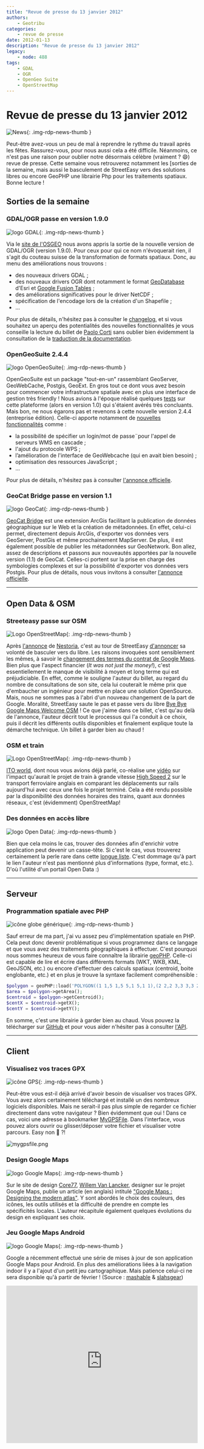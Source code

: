 ```yaml
---
title: "Revue de presse du 13 janvier 2012"
authors:
    - Geotribu
categories:
    - revue de presse
date: 2012-01-13
description: "Revue de presse du 13 janvier 2012"
legacy:
    - node: 488
tags:
    - GDAL
    - OGR
    - OpenGeo Suite
    - OpenStreetMap
---
```


# Revue de presse du 13 janvier 2012

![News](https://cdn.geotribu.fr/img/internal/icons-rdp-news/news.png "Icône news générique"){: .img-rdp-news-thumb }

Peut-être avez-vous un peu de mal à reprendre le rythme du travail après les fêtes. Rassurez-vous, pour nous aussi cela a été difficile. Néanmoins, ce n'est pas une raison pour oublier notre désormais célèbre (vraiment ? :smile:) revue de presse. Cette semaine vous retrouverez notamment les [sorties de la semaine, mais aussi le basculement de StreetEasy vers des solutions libres ou encore GeoPHP une librairie Php pour les traitements spatiaux. Bonne lecture !

## Sorties de la semaine

### GDAL/OGR passe en version 1.9.0

![logo GDAL](https://cdn.geotribu.fr/img/logos-icones/logiciels_librairies/gdal.png "logo GDAL"){: .img-rdp-news-thumb }

Via le [site de l'OSGEO](http://www.osgeo.org/node/1256) nous avons appris la sortie de la nouvelle version de GDAL/OGR (version 1.9.0). Pour ceux pour qui ce nom n'évoquerait rien, il s'agit du couteau suisse de la transformation de formats spatiaux. Donc, au menu des améliorations nous trouvons :

- des nouveaux drivers GDAL ;
- des nouveaux drivers OGR dont notamment le format [GeoDatabase](http://www.esrifrance.fr/geodatabase.asp) d'Esri et [Google Fusion Tables](http://www.google.com/fusiontables/Home/) ;
- des améliorations significatives pour le driver NetCDF ;
- spécification de l'encodage lors de la création d'un Shapefile ;
- ...

Pour plus de détails, n'hésitez pas à consulter le [changelog](http://trac.osgeo.org/gdal/wiki/Release/1.9.0-News), et si vous souhaitez un aperçu des potentialités des nouvelles fonctionnalités je vous conseille la lecture du billet de [Paolo Corti](http://www.paolocorti.net/2012/01/10/gdal_19_released/) sans oublier bien évidemment la consultation de la [traduction de la documentation](http://gdal.gloobe.org/).

### OpenGeoSuite 2.4.4

![logo OpenGeoSuite](https://cdn.geotribu.fr/img/logos-icones/logiciels_librairies/opengeosuite.png "logo OpenGeoSuite"){: .img-rdp-news-thumb }

OpenGeoSuite est un package "tout-en-un" rassemblant GeoServer, GeoWebCache, Postgis, GeoExt. En gros tout ce dont vous avez besoin pour commencer votre infrastructure spatiale avec en plus une interface de gestion très friendly ! Nous avions à l'époque réalisé quelques [tests](http://geotribu.net/node/199) sur cette plateforme (alors en version 1.0) qui s'étaient avérés très concluants. Mais bon, ne nous égarons pas et revenons à cette nouvelle version 2.4.4 (entreprise édition). Celle-ci apporte notamment de [nouvelles fonctionnalités](http://opengeo.org/products/suite/releasenotes/) comme :

- la possibilité de spécifier un login/mot de passe¨pour l'appel de serveurs WMS en cascade ;
- l'ajout du protocole WPS ;
- l’amélioration de l'interface de GeoWebcache (qui en avait bien besoin) ;
- optimisation des ressources JavaScript ;
- ...

Pour plus de détails, n'hésitez pas à consulter [l'annonce officielle](http://blog.opengeo.org/2012/01/10/opengeo-suite-2-4-4-released/).

### GeoCat Bridge passe en version 1.1

![logo GeoCat](https://cdn.geotribu.fr/img/logos-icones/logiciels_librairies/geocat.png "logo GeoCat"){: .img-rdp-news-thumb }

[GeoCat Bridge](http://geocat.net/home) est une extension ArcGis facilitant la publication de données géographique sur le Web et la création de métadonnées. En effet, celui-ci permet, directement depuis ArcGis, d'exporter vos données vers GeoServer, PostGis et même prochainement MapServer. De plus, il est également possible de publier les métadonnées sur GeoNetwork. Bon allez, assez de descriptions et passons aux nouveautés apportées par la nouvelle version (1.1) de GeoCat. Celles-ci portent sur la prise en charge des symbologies complexes et sur la possibilité d'exporter vos données vers Postgis. Pour plus de détails, nous vous invitons à consulter [l'annonce officielle](http://geocat.net/blog/1-latest-news/84-geocat-introduces-geocat-bridge-v11).

----

## Open Data & OSM

### Streeteasy passe sur OSM

![Logo OpenStreetMap](https://cdn.geotribu.fr/img/logos-icones/OpenStreetMap/Openstreetmap.png "logo OpenStreetMap"){: .img-rdp-news-thumb }

Après [l'annonce](http://geotribu.net/node/484#news165) de [Nestoria](http://www.nestoria.fr/), c'est au tour de StreetEasy [d'annoncer](https://plus.google.com/u/0/118383351194421484817/posts/foj5A1fURGt) sa volonté de basculer vers du libre. Les raisons invoquées sont sensiblement les mêmes, à savoir le [changement des termes du contrat de Google Maps](http://www.geoinweb.com/2011/04/13/google-verrouille-un-peu-plus-lutilisation-de-ses-api-google-maps/). Bien plus que l'aspect financier (*It was not just the money!*), c'est essentiellement le manque de visibilité à moyen et long terme qui est préjudiciable. En effet, comme le souligne l'auteur du billet, au regard du nombre de consultations de son site, cela lui couterait le même prix que d'embaucher un ingénieur pour mettre en place une solution OpenSource. Mais, nous ne sommes pas à l'abri d'un nouveau changement de la part de Google. Moralité, StreetEasy saute le pas et passe vers du libre [Bye Bye Google Maps Welcome OSM](http://streeteasy.com/nyc/sales/midtown-all-manhattan/status:open%7Cbeds:2?map_all=1) ! Ce que j'aime dans ce billet, c'est qu'au delà de l'annonce, l'auteur décrit tout le processus qui l'a conduit à ce choix, puis il décrit les différents outils disponibles et finalement explique toute la démarche technique. Un billet à garder bien au chaud !  

### OSM et train

![Logo OpenStreetMap](https://cdn.geotribu.fr/img/logos-icones/OpenStreetMap/Openstreetmap.png "logo OpenStreetMap"){: .img-rdp-news-thumb }

[ITO world](http://www.itoworld.com/), dont nous vous avions déjà parlé, co-réalise une [vidéo](http://www.guardian.co.uk/news/datablog/video/2012/jan/12/high-speed-2-hs2-rail-britain-mapped-animation) sur l'impact qu'aurait le projet de train à grande vitesse [High Speed 2](https://en.wikipedia.org/wiki/High_Speed_2) sur le transport ferroviaire anglais en comparant les déplacements sur rails aujourd'hui avec ceux une fois le projet terminé. Cela a été rendu possible par la disponibilité des données horaires des trains, quant aux données réseaux, c'est (évidemment) OpenStreetMap!

### Des données en accès libre

![logo Open Data](https://cdn.geotribu.fr/img/logos-icones/divers/opendata.jpg "logo Open Data"){: .img-rdp-news-thumb }

Bien que cela moins le cas, trouver des données afin d'enrichir votre application peut devenir un casse-tête. Si c'est le cas, vous trouverez certainement la perle rare dans cette [longue liste](http://www.quora.com/Data/Where-can-I-get-large-datasets-open-to-the-public). C'est dommage qu'à part le lien l'auteur n'est pas mentionné plus d'informations (type, format, etc.). D'où l'utilité d'un portail Open Data :)

----

## Serveur

### Programmation spatiale avec PHP

![icône globe générique](https://cdn.geotribu.fr/img/internal/icons-rdp-news/world.png "icône globe générique"){: .img-rdp-news-thumb }

Sauf erreur de ma part, j'ai vu assez peu d'implémentation spatiale en PHP. Cela peut donc devenir problématique si vous programmez dans ce langage et que vous avez des traitements géographiques à effectuer. C'est pourquoi nous sommes heureux de vous faire connaître la librairie [geoPHP](https://github.com/phayes/geophp). Celle-ci est capable de lire et écrire dans différents formats (WKT, WKB, KML, GeoJSON, etc.) ou encore d'effectuer des calculs spatiaux (centroid, boite englobante, etc.) et en plus je trouve la syntaxe facilement compréhensible :

```php
$polygon = geoPHP::load('POLYGON((1 1,5 1,5 5,1 5,1 1),(2 2,2 3,3 3,3 2,2 2))','wkt');  
$area = $polygon->getArea();  
$centroid = $polygon->getCentroid();  
$centX = $centroid->getX();  
$centY = $centroid->getY();  
```

En somme, c'est une librairie à garder bien au chaud. Vous pouvez la télécharger sur [GitHub](https://github.com/phayes/geoPHP/releases) et pour vous aider n'hésiter pas à consulter [l'API](https://github.com/phayes/geoPHP/wiki/API-Reference).

----

## Client

### Visualisez vos traces GPX

![icône GPS](https://cdn.geotribu.fr/img/logos-icones/gps.png "icône GPS"){: .img-rdp-news-thumb }

Peut-être vous est-il déjà arrivé d'avoir besoin de visualiser vos traces GPX. Vous avez alors certainement téléchargé et installé un des nombreux logiciels disponibles. Mais ne serait-il pas plus simple de regarder ce fichier directement dans votre navigateur ? Bien évidemment que oui ! Dans ce cas, voici une adresse à bookmarker [MyGPSFile](https://www.mygpsfiles.com/fr). Dans l'interface, vous pouvez alors ouvrir ou glisser/déposer votre fichier et visualiser votre parcours. Easy non :slightly_smiling_face: ?!

![mygpsfile.png](https://cdn.geotribu.fr/img/articles-blog-rdp/capture-ecran/mygpsfiles.png)

### Design Google Maps

![logo Google Maps](https://cdn.geotribu.fr/img/logos-icones/entreprises_association/google/google_maps.png "logo Google Maps"){: .img-rdp-news-thumb }

Sur le site de design [Core77](http://www.core77.com/), [Willem Van Lancker](http://www.willemvanlancker.com/), designer sur le projet Google Maps, publie un article (en anglais) intitulé ["Google Maps : Designing the modern atlas"](http://www.core77.com/blog/case_study/google_maps_designing_the_modern_atlas_21486.asp). Y sont abordés le choix des couleurs, des icônes, les outils utilisés et la difficulté de prendre en compte les spécificités locales. L'auteur récapitule également quelques évolutions du design en expliquant ses choix.

### Jeu Google Maps Android

![logo Google Maps](https://cdn.geotribu.fr/img/logos-icones/entreprises_association/google/google_maps.png "logo Google Maps"){: .img-rdp-news-thumb }

Google a récemment effectué une série de mises à jour de son application Google Maps pour Android. En plus des améliorations liées à la navigation indoor il y a l'ajout d'un petit jeu cartographique. Mais patience celui-ci ne sera disponible qu'à partir de février ! (Source : [mashable](http://mashable.com/2012/01/10/google-maps-game-google-plus/) & [slahsgear](http://www.slashgear.com/google-maps-app-adds-more-floorplans-google-geo-game-previewed-11208664/))

<iframe width="100%" height="415" src="https://www.youtube-nocookie.com/embed/TVum3HsmZ6M" title="YouTube video player" frameborder="0" allow="accelerometer; autoplay; clipboard-write; encrypted-media; gyroscope; picture-in-picture" allowfullscreen></iframe>
